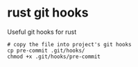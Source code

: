 # rust git hooks
Useful git hooks for rust

```
# copy the file into project's git hooks
cp pre-commit .git/hooks/
chmod +x .git/hooks/pre-commit
```
